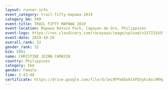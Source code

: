 ```yaml
---
layout: runner-info 
event_category: trail-fifty-mapawa-2019 
category_km: 5KM 
event-title: TRAIL FIFTY MAPAWA 2019  
event-location: Mapawa Nature Park, Cagayan de Oro, Philippines 
event-logo: https://res.cloudinary.com/raceyaya/image/upload/v1572254355/logo/trail-fifty-mapawa_fizjmb.jpg 
event-date: 2019-10-20 
overall_rank: 52
gender_rank: 32
bib: 5061
name: CHRISTINE JEINN CAMASIN
country: Philippines
category: 5km
gender: Female
time: 2-43-48
certificate: https://drive.google.com/file/d/1ei9FPa6EokCkFD3yhcAsc9RHp4W8xKPs/view?usp=sharing
---
```


